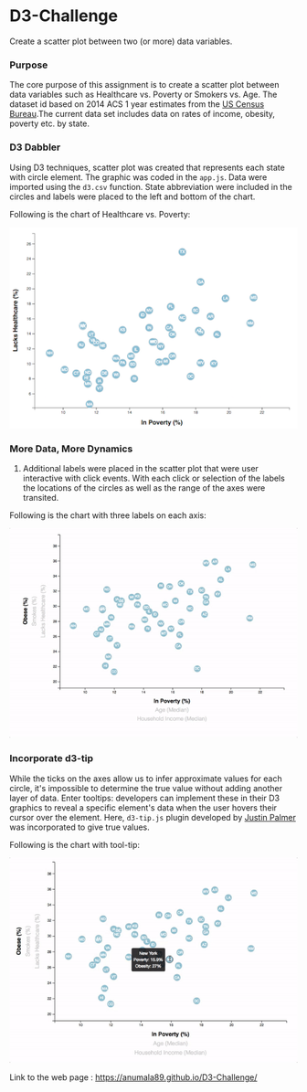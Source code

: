 # D3-Challenge

Create a scatter plot between two (or more) data variables.


### Purpose

The core purpose of this assignment is to create a scatter plot between data variables such as Healthcare vs. Poverty or Smokers vs. Age. The dataset id based on 2014 ACS 1 year estimates from the [US Census Bureau](https://data.census.gov/cedsci/).The current data set includes data on rates of income, obesity, poverty etc. by state.


### D3 Dabbler

Using D3 techniques, scatter plot was created that represents each state with circle element. The graphic was coded in the `app.js`. Data were imported using the `d3.csv` function. State abbreviation were included in the circles and labels were placed to the left and bottom of the chart.

Following is the chart of Healthcare vs. Poverty:      

![scatter](images/scatter.jpg)


### More Data, More Dynamics

1. Additional labels were placed in the scatter plot that were user interactive with click events. With each click or selection of the labels the locations of the circles as well as the range of the axes were transited.

Following is the chart with three labels on each axis:

![animated-scatter](images/animated-scatter.gif)


### Incorporate d3-tip

While the ticks on the axes allow us to infer approximate values for each circle, it's impossible to determine the true value without adding another layer of data. Enter tooltips: developers can implement these in their D3 graphics to reveal a specific element's data when the user hovers their cursor over the element. Here, `d3-tip.js` plugin developed by [Justin Palmer](https://github.com/Caged) was incorporated to give true values.

Following is the chart with tool-tip:

![tooltip](images/tooltip.gif)

Link to the web page :
https://anumala89.github.io/D3-Challenge/
